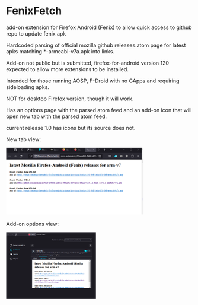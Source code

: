 # FenixFetch
add-on extension for Firefox Android (Fenix) to allow quick access to github repo to update fenix apk

Hardcoded parsing of official mozilla github releases.atom page for latest apks matching *-armeabi-v7a.apk into links.

Add-on not public but is submitted, firefox-for-android version 120 expected to allow more extensions to be installed.

Intended for those running AOSP, F-Droid with no GApps and requiring sideloading apks.

NOT for desktop Firefox version, though it will work.

Has an options page with the parsed atom feed and an add-on icon that will open new tab with the parsed atom feed.

current release 1.0 has icons but its source does not.

New tab view:

<img src="https://github.com/kaputnikGo/FenixFetch/blob/main/images/FenixFetch-tab.png" height="180px" />

Add-on options view:

<img src="https://github.com/kaputnikGo/FenixFetch/blob/main/images/FenixFetch-options.png" height="180px" />
